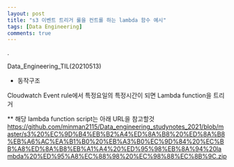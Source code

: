 ```yaml
---
layout: post
title: "s3 이벤트 트리거 룰을 컨트롤 하는 lambda 함수 예시"
tags: [Data Engineering]
comments: true
---
```


.

Data_Engineering_TIL(20210513)

- 동작구조

Cloudwatch Event rule에서 특정요일의 특정시간이 되면 Lambda function을 트리거

** 해당 lambda function script는 아래 URL을 참고할것
https://github.com/minman2115/Data_engineering_studynotes_2021/blob/master/s3%20%EC%9D%B4%EB%B2%A4%ED%8A%B8%20%ED%8A%B8%EB%A6%AC%EA%B1%B0%20%EB%A3%B0%EC%9D%84%20%EC%BB%A8%ED%8A%B8%EB%A1%A4%20%ED%95%98%EB%8A%94%20lambda%20%ED%95%A8%EC%88%98%20%EC%98%88%EC%8B%9C.zip